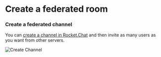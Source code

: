 # Create a federated room

### Create a federated channel

You can [create a channel in Rocket.Chat](https://docs.rocket.chat/guides/user-guides/rooms/channels/create-a-new-channel) and then invite as many users as you want from other servers.&#x20;

![Create Channel](<../../../../../../.gitbook/assets/Federation\_Create Channel (1).png>)
